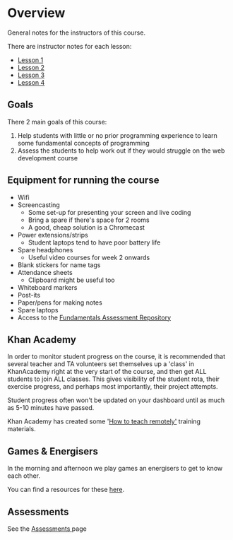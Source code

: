 # Overview

General notes for the instructors of this course.

There are instructor notes for each lesson:

* [Lesson 1](instructor-notes.md)
* [Lesson 2](instructor-notes-1.md)
* [Lesson 3](instructor-notes-2.md)
* [Lesson 4](instructor-notes-3.md)

## Goals

There 2 main goals of this course:

1. Help students with little or no prior programming experience to learn some fundamental concepts of programming
2. Assess the students to help work out if they would struggle on the web development course

## Equipment for running the course

* Wifi
* Screencasting
  * Some set-up for presenting your screen and live coding
  * Bring a spare if there's space for 2 rooms
  * A good, cheap solution is a Chromecast
* Power extensions/strips
  * Student laptops tend to have poor battery life
* Spare headphones
  * Useful video courses for week 2 onwards
* Blank stickers for name tags
* Attendance sheets
  * Clipboard might be useful too
* Whiteboard markers
* Post-its
* Paper/pens for making notes
* Spare laptops
* Access to the [Fundamentals Assessment Repository](https://github.com/CodeYourFuture/fundamentals-course-assessments)

## Khan Academy

In order to monitor student progress on the course, it is recommended that several teacher and TA volunteers set themselves up a 'class' in KhanAcademy right at the very start of the course, and then get ALL students to join ALL classes. This gives visibility of the student rota, their exercise progress, and perhaps most importantly, their project attempts.

Student progress often won't be updated on your dashboard until as much as 5-10 minutes have passed.   
  
Khan Academy has created some '[How to teach remotely'](https://www.khanacademy.org/khan-for-educators/k4e-us-demo/xb78db74671c953a7:khan-for-educators#xb78db74671c953a7:teaching-remotely-with-khan-academy) training materials. 

## Games & Energisers

In the morning and afternoon we play games an energisers to get to know each other.

You can find a resources for these [here](engergisers.md).

## Assessments

See the [Assessments ](assessments.md)page

